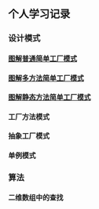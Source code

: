 ## 个人学习记录

### 设计模式
#### [图解普通简单工厂模式](https://github.com/HollyBean/huangqiubin.github.io/blob/master/general-simple-factory-pattern.md "图解普通简单工厂模式")
#### [图解多方法简单工厂模式](https://github.com/HollyBean/huangqiubin.github.io/blob/master/vary-simple-factory-pattern.md "图解多方法简单工厂模式")
#### [图解静态方法简单工厂模式](https://github.com/HollyBean/huangqiubin.github.io/blob/master/static-vary-simple-pattern.md "图解静态方法简单工厂模式")
#### 工厂方法模式
#### 抽象工厂模式
#### 单例模式

### 算法
#### 二维数组中的查找
